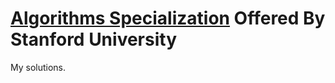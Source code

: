 # [Algorithms Specialization](https://www.coursera.org/specializations/algorithms) Offered By Stanford University

My solutions.
